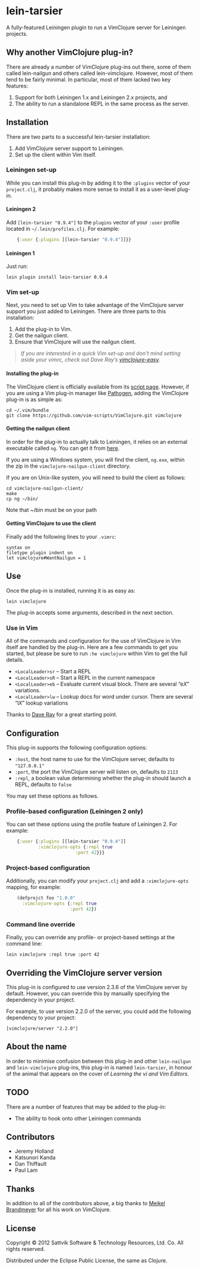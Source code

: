 # lein-tarsier

A fully-featured Leiningen plugin to run a VimClojure server for Leiningen
projects.

## Why another VimClojure plug-in?

There are already a number of VimClojure plug-ins out there, some of them
called lein-nailgun and others called lein-vimclojure.  However, most of them
tend to be fairly minimal.  In particular, most of them lacked two key features:

1. Support for both Leiningen 1.x and Leiningen 2.x projects, and
2. The ability to run a standalone REPL in the same process as the server.

## Installation

There are two parts to a successful lein-tarsier installation:

1. Add VimClojure server support to Leiningen.
2. Set up the client within Vim itself.

### Leiningen set-up

While you can install this plug-in by adding it to the `:plugins` vector of
your `project.clj`, it probably makes more sense to install it as a user-level
plug-in.

#### Leiningen 2

Add `[lein-tarsier "0.9.4"]` to the `plugins` vector of your `:user`
profile located in `~/.lein/profiles.clj`.  For example:

```clj
    {:user {:plugins [[lein-tarsier "0.9.4"]]}}
```

#### Leiningen 1

Just run:

    lein plugin install lein-tarsier 0.9.4


### Vim set-up

Next, you need to set up Vim to take advantage of the VimClojure server support
you just added to Leiningen.  There are three parts to this installation:

1. Add the plug-in to Vim.
2. Get the nailgun client.
3. Ensure that VimClojure will use the nailgun client.

> _If you are interested in a quick Vim set-up and don't mind setting aside your
> vimrc, check out Dave Ray’s [vimclojure-easy][easy]._

[easy]: https://github.com/daveray/vimclojure-easy "VimClojure - Easy Peasy Lemon Squeezy"

#### Installing the plug-in

The VimClojure client is officially available from its [script
page][vimscript].  However, if you are using a Vim plug-in manager like
[Pathogen][pathogen], adding the VimClojure plug-in is as simple as:

    cd ~/.vim/bundle
    git clone https://github.com/vim-scripts/VimClojure.git vimclojure

[vimscript]: http://www.vim.org/scripts/script.php?script_id=2501 "VimClojure on vim.org"
[pathogen]: https://github.com/tpope/vim-pathogen "Tim Pope's excellent vim-pathogen"

#### Getting the nailgun client

In order for the plug-in to actually talk to Leiningen, it relies on an
external executable called `ng`.  You can get it from [here][ngzip].

If you are using a Windows system, you will find the client, `ng.exe`, within
the zip in the `vimclojure-nailgun-client` directory.

If you are on Unix-like system, you will need to build the client as follows:

    cd vimclojure-nailgun-client/
    make
    cp ng ~/bin/

Note that ~/bin must be on your path

[ngzip]: http://kotka.de/projects/vimclojure/vimclojure-nailgun-client-2.3.0.zip "vimclojure-nailgun-client-2.3.0.zip"

#### Getting VimClojure to use the client

Finally add the following lines to your `.vimrc`:

    syntax on
    filetype plugin indent on
    let vimclojure#WantNailgun = 1

## Use

Once the plug-in is installed, running it is as easy as:

    lein vimclojure

The plug-in accepts some arguments, described in the next section.

### Use in Vim

All of the commands and configuration for the use of VimClojure in Vim itself
are handled by the plug-in. Here are a few commands to get you started, but
please be sure to run `:he vimclojure` within Vim to get the full details.

 * `<LocalLeader>sr` – Start a REPL
 * `<LocalLeader>sR` – Start a REPL in the current namespace
 * `<LocalLeader>eb` – Evaluate current visual block. There are several “e*X*” variations.
 * `<LocalLeader>lw` – Lookup docs for word under cursor. There are several “l*X*” lookup variations

Thanks to [Dave Ray][tame] for a great starting point.

[tame]: http://blog.darevay.com/2010/10/how-i-tamed-vimclojure/ "How I Tamed VimClojure"

## Configuration

This plug-in supports the following configuration options:

* `:host`, the host name to use for the VimClojure server, defaults to
  `"127.0.0.1"`
* `:port`, the port the VimClojure server will listen on, defaults to `2113`
* `:repl`, a boolean value determining whether the plug-in should launch a
  REPL, defaults to `false`

You may set these options as follows.

### Profile-based configuration (Leiningen 2 only)

You can set these options using the profile feature of Leiningen 2.  For
example:

```clj
    {:user {:plugins [[lein-tarsier "0.9.4"]]
            :vimclojure-opts {:repl true
	                      :port 42}}}
```

### Project-based configuration

Additionally, you can modify your `project.clj` and add a `:vimclojure-opts`
mapping, for example:

```clj
    (defprojct foo "1.0.0"
      :vimclojure-opts {:repl true
                        :port 42})
```

### Command line override

Finally, you can override any profile- or project-based settings at the command line:

    lein vimclojure :repl true :port 42

## Overriding the VimClojure server version

This plug-in is configured to use version 2.3.6 of the VimClojure server by
default.  However, you can override this by manually specifying the dependency
in your project.

For example, to use version 2.2.0 of the server, you could add the following
dependency to your project:

    [vimclojure/server "2.2.0"]

## About the name

In order to minimise confusion between this plug-in and other `lein-nailgun`
and `lein-vimclojure` plug-ins, this plug-in is named `lein-tarsier`, in honour
of the animal that appears on the cover of _Learning the vi and Vim Editors_.

## TODO

There are a number of features that may be added to the plug-in:

* The ability to hook onto other Leiningen commands

## Contributors

* Jeremy Holland
* Katsunori Kanda
* Dan Thiffault
* Paul Lam

## Thanks

In addition to all of the contributors above, a big thanks to [Meikel
Brandmeyer][mb] for all his work on VimClojure.

[mb]: http://kotka.de/ "Software – Made in Germany"

## License

Copyright © 2012 Sattvik Software & Technology Resources, Ltd. Co.
All rights reserved.

Distributed under the Eclipse Public License, the same as Clojure.
